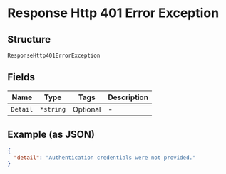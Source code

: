 
# Response Http 401 Error Exception

## Structure

`ResponseHttp401ErrorException`

## Fields

| Name | Type | Tags | Description |
|  --- | --- | --- | --- |
| `Detail` | `*string` | Optional | - |

## Example (as JSON)

```json
{
  "detail": "Authentication credentials were not provided."
}
```

